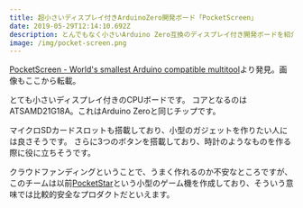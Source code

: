 ```yaml
---
title: 超小さいディスプレイ付きArduinoZero開発ボード「PocketScreen」
date: 2019-05-29T12:14:10.692Z
description: とんでもなく小さいArduino Zero互換のディスプレイ付き開発ボードを紹介します。
image: /img/pocket-screen.png
---
```

[PocketScreen - World's smallest Arduino compatible multitool](https://www.kickstarter.com/projects/zepsch/pocketscreen-worlds-smallest-arduino-compatible-mu)より発見。画像もここから転載。

とても小さいディスプレイ付きのCPUボードです。
コアとなるのはATSAMD21G18A。これはArduino Zeroと同じチップです。

マイクロSDカードスロットも搭載しており、小型のガジェットを作りたい人には良さそうです。
さらに3つのボタンを搭載しており、時計のようなものを作る際に役に立ちそうです。

クラウドファンディングということで、うまく作れるのか不安なところですが、このチームは以前[PocketStar](https://www.zepsch.com/pocketstar/)という小型のゲーム機を作成しており、そういう意味では比較的安全なプロダクトだといえます。
